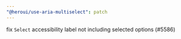```yaml
---
"@heroui/use-aria-multiselect": patch
---
```


fix `Select` accessibility label not including selected options (#5586)

